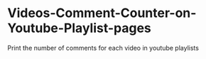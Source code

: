 # Videos-Comment-Counter-on-Youtube-Playlist-pages
Print the number of comments for each video in youtube playlists
